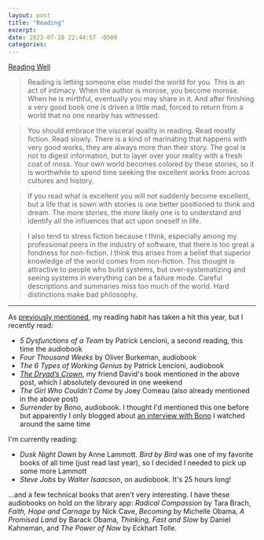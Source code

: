```yaml
---
layout: post
title: "Reading"
excerpt: 
date: 2023-07-28 22:44:57 -0500
categories: 
---
```


[Reading Well](https://map.simonsarris.com/p/reading-well)

> Reading is letting someone else model the world for you. This is an act of intimacy. When the author is morose, you become morose. When he is mirthful, eventually you may share in it. And after finishing a very good book one is driven a little mad, forced to return from a world that no one nearby has witnessed.

> You should embrace the visceral quality in reading. Read mostly fiction. Read slowly. There is a kind of marinating that happens with very good works, they are always more than their story. The goal is not to digest information, but to layer over your reality with a fresh coat of moss. Your own world becomes colored by these stories, so it is worthwhile to spend time seeking the excellent works from across cultures and history.

> If you read what is excellent you will not suddenly become excellent, but a life that is sown with stories is one better positioned to think and dream. The more stories, the more likely one is to understand and identify all the influences that act upon oneself in life.

> I also tend to stress fiction because I think, especially among my professional peers in the industry of software, that there is too great a fondness for non-fiction. I think this arises from a belief that superior knowledge of the world comes from non-fiction. This thought is attractive to people who build systems, but over-systematizing and seeing systems in everything can be a failure mode. Careful descriptions and summaries miss too much of the world. Hard distinctions make bad philosophy.

---

As [previously mentioned]({{site.url}}/2023/06/18/reading-on-the-morning-of-fathers-day/), my reading habit has taken a hit this year, but I recently read:

- _5 Dysfunctions of a Team_ by Patrick Lencioni, a second reading, this time the audiobook
- _Four Thousand Weeks_ by Oliver Burkeman, audiobook
- _The 6 Types of Working Genius_ by Patrick Lencioni, audiobook
- _[The Dryad’s Crown](https://thatdavidhopkins.com/order-the-dryads-crown)_, my friend David's book mentioned in the above post, which I absolutely devoured in one weekend
- _The Girl Who Couldn’t Come_ by Joey Comeau (also already mentioned in the above post)
- _Surrender_ by Bono, audiobook. I thought I'd mentioned this one before but apparently I only blogged about [an interview with Bono]({{site.url}}/2023/04/16/interview-with-bono-and-ali-hewson/) I watched around the same time

I'm currently reading:

- _Dusk Night Dawn_ by Anne Lammott. _Bird by Bird_ was one of my favorite books of all time (just read last year), so I decided I needed to pick up some more Lammott
- _Steve Jobs_ by _Walter Isaacson_, on audiobook. It's 25 hours long!

...and a few technical books that aren't very interesting. I have these audiobooks on hold on the library app: _Radical Compassion_ by Tara Brach, _Faith, Hope and Carnage_ by Nick Cave, _Becoming_ by Michelle Obama, _A Promised Land_ by Barack Obama, _Thinking, Fast and Slow_ by Daniel Kahneman, and _The Power of Now_ by Eckhart Tolle.
